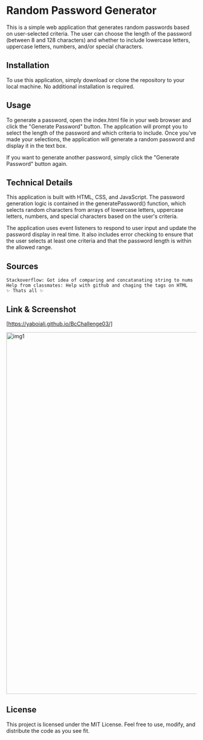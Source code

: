 # Random Password Generator

This is a simple web application that generates random passwords based on user-selected criteria. The user can choose the length of the password (between 8 and 128 characters) and whether to include lowercase letters, uppercase letters, numbers, and/or special characters.

## Installation

To use this application, simply download or clone the repository to your local machine. No additional installation is required.

## Usage

To generate a password, open the index.html file in your web browser and click the "Generate Password" button. The application will prompt you to select the length of the password and which criteria to include. Once you've made your selections, the application will generate a random password and display it in the text box.

If you want to generate another password, simply click the "Generate Password" button again.

## Technical Details

This application is built with HTML, CSS, and JavaScript. The password generation logic is contained in the generatePassword() function, which selects random characters from arrays of lowercase letters, uppercase letters, numbers, and special characters based on the user's criteria.

The application uses event listeners to respond to user input and update the password display in real time. It also includes error checking to ensure that the user selects at least one criteria and that the password length is within the allowed range.

## Sources

    Stackoverflow: Got idea of comparing and concatanating string to nums
    Help from classmates: Help with github and chaging the tags on HTML
    ✨ Thats all ✨

## Link & Screenshot

[https://yaboiali.github.io/BcChallenge03/]

<img width="959" alt="img1" src="https://user-images.githubusercontent.com/90220760/236366504-03f217fd-d16b-49f0-b37a-c301b9897cbe.png">


## License

This project is licensed under the MIT License. Feel free to use, modify, and distribute the code as you see fit.
